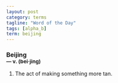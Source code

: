 ```yaml
---
layout: post
category: terms
tagline: "Word of the Day"
tags: [alpha_b]
term: beijing
---
```


<h3>Beijing<br/> <small>&mdash; v. (bei<span>&middot;</span>jing)</small></h3>
<p><ol>
<li>The act of making something more tan.</li>
</ol></p>
